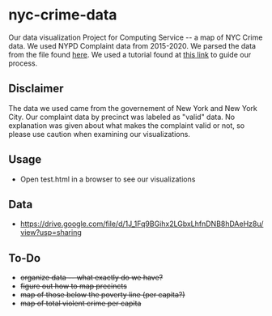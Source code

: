 # nyc-crime-data
Our data visualization Project for Computing Service -- a map of NYC Crime data. We used NYPD Complaint data from 2015-2020. We parsed the data from the file found [here](https://data.cityofnewyork.us/Public-Safety/NYPD-Complaint-Data-Historic/qgea-i56i). We used a tutorial found at [this link](https://towardsdatascience.com/new-to-data-visualization-start-with-new-york-city-107785f836ab) to guide our process.

## Disclaimer
The data we used came from the governement of New York and New York City. Our complaint data by precinct was labeled as "valid" data. No explanation was given about what makes the complaint valid or not, so please use caution when examining our visualizations.

## Usage
- Open test.html in a browser to see our visualizations

## Data
- https://drive.google.com/file/d/1J_1Fq9BGihx2LGbxLhfnDNB8hDAeHz8u/view?usp=sharing

## To-Do
- ~~organize data -- what exactly do we have?~~
- ~~figure out how to map precincts~~
- ~~map of those below the poverty line (per capita?)~~
- ~~map of total violent crime per capita~~
